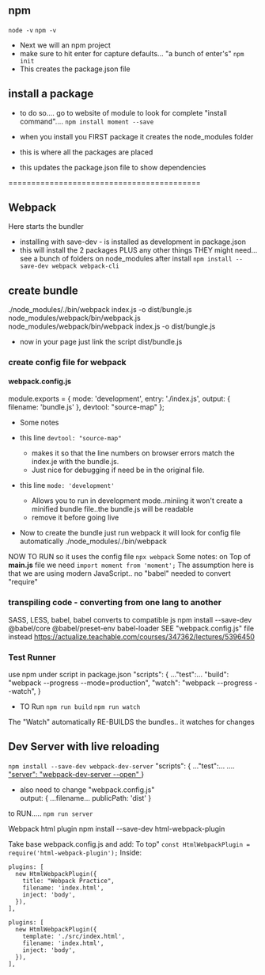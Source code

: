 ## npm
`node -v`
`npm -v`


* Next we will an npm project
* make sure to hit enter for capture defaults... "a bunch of enter's"
`npm init`
* This creates the package.json file

## install a package

* to do so.... go to website of module to look for complete "install command"....
`npm install moment --save`

* when you install you FIRST package it creates the node_modules folder
* this is where all the packages are placed
* this updates the package.json file to show dependencies


==========================================
## Webpack
Here starts the bundler

* installing with save-dev - is installed as development in package.json
* this will install the 2 packages PLUS any other things THEY might need... see a bunch of folders on node_modules after install
 `npm install --save-dev webpack webpack-cli`

## create bundle
./node_modules/./bin/webpack index.js -o dist/bungle.js
node_modules/webpack/bin/webpack.js
node_modules/webpack/bin/webpack index.js -o dist/bungle.js
* now in your page just link the script dist/bundle.js

### create config file for webpack

#### webpack.config.js

module.exports = {
  mode: 'development',
  entry: './index.js',
  output: {
    filename: 'bundle.js'
  },
  devtool: "source-map"
};




* Some notes
* this line `devtool: "source-map"`
    * makes it so that the line numbers on browser errors match the index.je with the bundle.js.
    * Just nice for debugging if need be in the original file.
* this line `mode: 'development'`
    * Allows you to run in development mode..miniing it won't create a minified bundle file..the bundle.js will be readable
    * remove it before going live

* Now to create the bundle just run webpack it will look for config file automatically
  ./node_modules/./bin/webpack

NOW TO RUN so it uses the config file
`npx webpack`
Some notes: 
on Top of **main.js** file we need
`import moment from 'moment';`
The assumption here is that we are using modern JavaScript.. no "babel" needed to convert "require"

### transpiling code - converting from one lang to another
SASS, LESS, babel,
babel converts to compatible js
npm install --save-dev @babel/core @babel/preset-env babel-loader
SEE "webpack.config.js" file instead
https://actualize.teachable.com/courses/347362/lectures/5396450


### Test Runner
use npm
under script in package.json
"scripts": {
  ..."test":...
  "build": "webpack --progress --mode=production",
  "watch": "webpack --progress --watch",
}
* TO Run
  `npm run build`
  `npm run watch`

The "Watch" automatically RE-BUILDS the bundles.. it watches for changes

## Dev Server with live reloading
`npm install --save-dev webpack-dev-server`
"scripts": {
  ..."test":...
  ....
[  "server": "webpack-dev-server --open"
]()}

* also need to change "webpack.config.js"   
  output: {
  ...filename...
  publicPath: 'dist'
  }

to RUN.....
`npm run server`




Webpack html plugin
npm install --save-dev html-webpack-plugin

Take base webpack.config.js and add:
To top"
`const HtmlWebpackPlugin = require('html-webpack-plugin');`
Inside:
```
plugins: [
  new HtmlWebpackPlugin({
    title: "Webpack Practice",
    filename: 'index.html',
    inject: 'body',
  }),
],
```

```
plugins: [
  new HtmlWebpackPlugin({
    template: './src/index.html',
    filename: 'index.html',
    inject: 'body',
  }),
],
```
